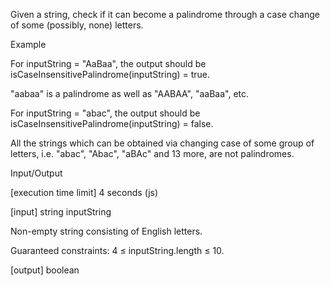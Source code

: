 Given a string, check if it can become a palindrome through a case change of some (possibly, none) letters.

Example

For inputString = "AaBaa", the output should be
isCaseInsensitivePalindrome(inputString) = true.

"aabaa" is a palindrome as well as "AABAA", "aaBaa", etc.

For inputString = "abac", the output should be
isCaseInsensitivePalindrome(inputString) = false.

All the strings which can be obtained via changing case of some group of letters, i.e. "abac", "Abac", "aBAc" and 13 more, are not palindromes.

Input/Output

[execution time limit] 4 seconds (js)

[input] string inputString

Non-empty string consisting of English letters.

Guaranteed constraints:
4 ≤ inputString.length ≤ 10.

[output] boolean
